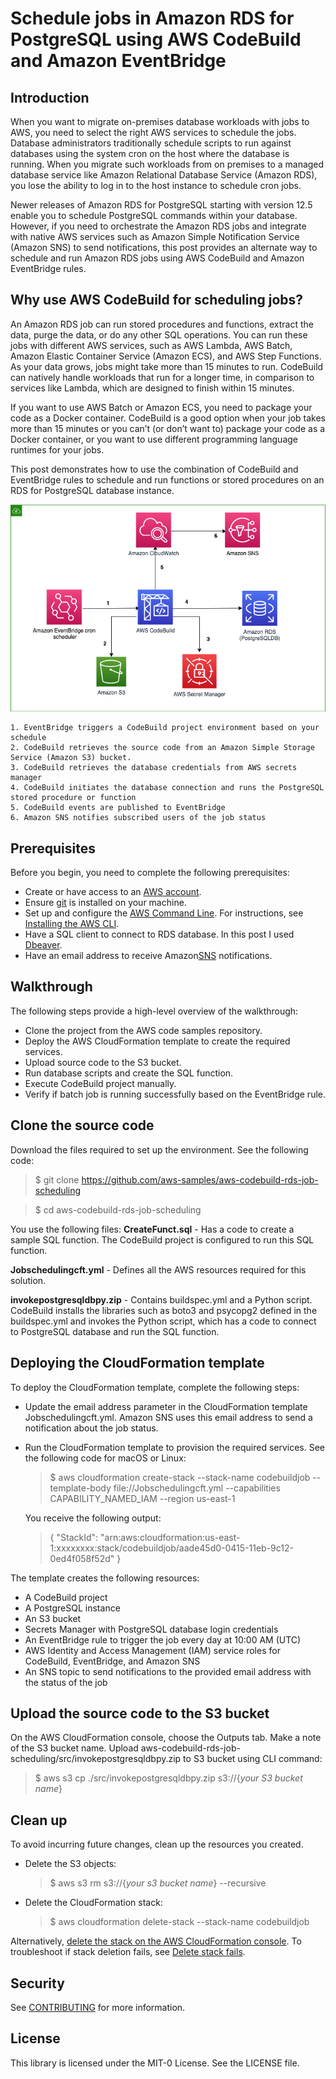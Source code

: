 
# Schedule jobs in Amazon RDS for PostgreSQL using AWS CodeBuild and Amazon EventBridge

## Introduction
When you want to migrate on-premises database workloads with jobs to AWS, you need to select the right AWS services to schedule the jobs. Database administrators traditionally schedule scripts to run against databases using the system cron on the host where the database is running. When you migrate such workloads from on premises to a managed database service like Amazon Relational Database Service (Amazon RDS), you lose the ability to log in to the host instance to schedule cron jobs. 

Newer releases of Amazon RDS for PostgreSQL starting with version 12.5 enable you to schedule PostgreSQL commands within your database. However, if you need to orchestrate the Amazon RDS jobs and integrate with native AWS services such as Amazon Simple Notification Service (Amazon SNS) to send notifications, this post provides an alternate way to schedule and run Amazon RDS jobs using AWS CodeBuild and Amazon EventBridge rules.


## Why use AWS CodeBuild for scheduling jobs?
An Amazon RDS job can run stored procedures and functions, extract the data, purge the data, or do any other SQL operations. You can run these jobs with different AWS services, such as AWS Lambda, AWS Batch, Amazon Elastic Container Service (Amazon ECS), and AWS Step Functions. As your data grows, jobs might take more than 15 minutes to run. CodeBuild can natively handle workloads that run for a longer time, in comparison to services like Lambda, which are designed to finish within 15 minutes.

If you want to use AWS Batch or Amazon ECS, you need to package your code as a Docker container. CodeBuild is a good option when your job takes more than 15 minutes or you can’t (or don’t want to) package your code as a Docker container, or you want to use different programming language runtimes for your jobs.

This post demonstrates how to use the combination of CodeBuild and EventBridge rules to schedule and run functions or stored procedures on an RDS for PostgreSQL database instance. 


![Alt Text](Architecture-scheduling%20Amazon%20RDS%20jobs%20with%20AWS%20CodeBuild%20and%20Amazon%20EventBridge%20rules.png?raw=true  "Title")

    1. EventBridge triggers a CodeBuild project environment based on your schedule 
    2. CodeBuild retrieves the source code from an Amazon Simple Storage Service (Amazon S3) bucket.
    3. CodeBuild retrieves the database credentials from AWS secrets manager
    4. CodeBuild initiates the database connection and runs the PostgreSQL stored procedure or function 
    5. CodeBuild events are published to EventBridge
    6. Amazon SNS notifies subscribed users of the job status



## Prerequisites
Before you begin, you need to complete the following prerequisites:
    
   * Create or have access to an [AWS account](https://signin.aws.amazon.com/signin?redirect_uri=https%3A%2F%2Fportal.aws.amazon.com%2Fbilling%2Fsignup%2Fresume&client_id=signup).
   * Ensure [git](https://git-scm.com/downloads) is installed on your machine.
   * Set up and configure the [AWS Command Line](http://aws.amazon.com/cli). For instructions, see [Installing the AWS CLI](https://docs.aws.amazon.com/cli/latest/userguide/cli-chap-install.html).
   * Have a SQL client to connect to RDS database. In this post I used [Dbeaver](https://dbeaver.io/ ). 
   * Have an email address to receive Amazon[SNS](https://aws.amazon.com/sns) notifications.



## Walkthrough
  The following steps provide a high-level overview of the walkthrough:  

  * Clone the project from the AWS code samples repository.
  * Deploy the AWS CloudFormation template to create the required services.
  * Upload source code to the S3 bucket. 
  * Run database scripts and create the SQL function.
  * Execute CodeBuild project manually.
  * Verify if batch job is running successfully based on the EventBridge rule.



## Clone the source code
Download the files required to set up the environment. See the following code:

   > $ git clone https://github.com/aws-samples/aws-codebuild-rds-job-scheduling

   > $ cd aws-codebuild-rds-job-scheduling
   
You use the following files:
**CreateFunct.sql** - Has a code to create a sample SQL function. The CodeBuild project is configured to run this SQL function.

**Jobschedulingcft.yml** - Defines all the AWS resources required for this solution.

**invokepostgresqldbpy.zip** - Contains buildspec.yml and a Python script. CodeBuild installs the libraries such as boto3 and psycopg2 defined in the buildspec.yml and invokes the Python script, which has a code to connect to PostgreSQL database and run the SQL function.


## Deploying the CloudFormation template

To deploy the CloudFormation template, complete the following steps:

   * Update the email address parameter in the CloudFormation template Jobschedulingcft.yml. Amazon SNS uses this email address to send a notification about the job status.

   * Run the CloudFormation template to provision the required services. See the following code for macOS or Linux:
        > $ aws cloudformation create-stack --stack-name codebuildjob --template-body file://Jobschedulingcft.yml --capabilities CAPABILITY_NAMED_IAM --region us-east-1

        You receive the following output:
        > {
        "StackId": "arn:aws:cloudformation:us-east-1:xxxxxxxx:stack/codebuildjob/aade45d0-0415-11eb-9c12-0ed4f058f52d"
         }

The template creates the following resources:

   * A CodeBuild project
   * A PostgreSQL instance
   * An S3 bucket
   * Secrets Manager with PostgreSQL database login credentials
   * An EventBridge rule to trigger the job every day at 10:00 AM (UTC)
   * AWS Identity and Access Management (IAM) service roles for CodeBuild, EventBridge, and Amazon SNS
   * An SNS topic to send notifications to the provided email address with the status of the job

## Upload the source code to the S3 bucket
On the AWS CloudFormation console, choose the Outputs tab. Make a note of the S3 bucket name.
Upload aws-codebuild-rds-job-scheduling/src/invokepostgresqldbpy.zip to S3 bucket using CLI command:
 > $ aws s3 cp ./src/invokepostgresqldbpy.zip s3://{*your S3 bucket name*}



## Clean up

To avoid incurring future changes, clean up the resources you created.
   * Delete the S3 objects: 
     > $ aws s3 rm s3://{*your s3 bucket name*} --recursive
   * Delete the CloudFormation stack: 
     > $ aws cloudformation delete-stack --stack-name codebuildjob

Alternatively, [delete the stack on the AWS CloudFormation console](https://docs.aws.amazon.com/AWSCloudFormation/latest/UserGuide/cfn-console-delete-stack.html). To troubleshoot if stack deletion fails, see [Delete stack fails](https://docs.aws.amazon.com/AWSCloudFormation/latest/UserGuide/troubleshooting.html#troubleshooting-errors-delete-stack-fails).



## Security

See [CONTRIBUTING](CONTRIBUTING.md#security-issue-notifications) for more information.


## License

This library is licensed under the MIT-0 License. See the LICENSE file.
